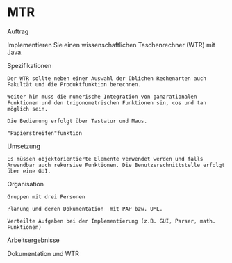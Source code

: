 # MTR
Auftrag 

Implementieren Sie einen wissenschaftlichen Taschenrechner (WTR)  mit  Java. 

Spezifikationen 

    Der WTR sollte neben einer Auswahl der üblichen Rechenarten auch Fakultät und die Produktfunktion berechnen.  

    Weiter hin muss die numerische Integration von ganzrationalen Funktionen und den trigonometrischen Funktionen sin, cos und tan möglich sein. 

    Die Bedienung erfolgt über Tastatur und Maus. 

    "Papierstreifen"funktion 

Umsetzung 

    Es müssen objektorientierte Elemente verwendet werden und falls Anwendbar auch rekursive Funktionen. Die Benutzerschnittstelle erfolgt über eine GUI. 

Organisation 

    Gruppen mit drei Personen 

    Planung und deren Dokumentation  mit PAP bzw. UML. 

    Verteilte Aufgaben bei der Implementierung (z.B. GUI, Parser, math. Funktionen) 

Arbeitsergebnisse 

Dokumentation und WTR
